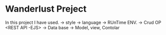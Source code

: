 # Wanderlust Preject

In this project I have used.
-> style <CSS>
-> language <Jascript> 
-> RUnTime ENV. <Node Js>
-> Crud OP <REST API -EJS>
-> Data base <MONGO DB>
-> Model, view, Contolar <MCV>
